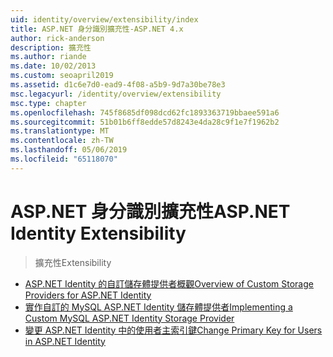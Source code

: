```yaml
---
uid: identity/overview/extensibility/index
title: ASP.NET 身分識別擴充性-ASP.NET 4.x
author: rick-anderson
description: 擴充性
ms.author: riande
ms.date: 10/02/2013
ms.custom: seoapril2019
ms.assetid: d1c6e7d0-ead9-4f08-a5b9-9d7a30be78e3
msc.legacyurl: /identity/overview/extensibility
msc.type: chapter
ms.openlocfilehash: 745f8685df098dcd62fc1893363719bbaee591a6
ms.sourcegitcommit: 51b01b6ff8edde57d8243e4da28c9f1e7f1962b2
ms.translationtype: MT
ms.contentlocale: zh-TW
ms.lasthandoff: 05/06/2019
ms.locfileid: "65118070"
---
```

# <a name="aspnet-identity-extensibility"></a><span data-ttu-id="5511b-103">ASP.NET 身分識別擴充性</span><span class="sxs-lookup"><span data-stu-id="5511b-103">ASP.NET Identity Extensibility</span></span>

> <span data-ttu-id="5511b-104">擴充性</span><span class="sxs-lookup"><span data-stu-id="5511b-104">Extensibility</span></span>

- [<span data-ttu-id="5511b-105">ASP.NET Identity 的自訂儲存體提供者概觀</span><span class="sxs-lookup"><span data-stu-id="5511b-105">Overview of Custom Storage Providers for ASP.NET Identity</span></span>](overview-of-custom-storage-providers-for-aspnet-identity.md)
- [<span data-ttu-id="5511b-106">實作自訂的 MySQL ASP.NET Identity 儲存體提供者</span><span class="sxs-lookup"><span data-stu-id="5511b-106">Implementing a Custom MySQL ASP.NET Identity Storage Provider</span></span>](implementing-a-custom-mysql-aspnet-identity-storage-provider.md)
- [<span data-ttu-id="5511b-107">變更 ASP.NET Identity 中的使用者主索引鍵</span><span class="sxs-lookup"><span data-stu-id="5511b-107">Change Primary Key for Users in ASP.NET Identity</span></span>](change-primary-key-for-users-in-aspnet-identity.md)

